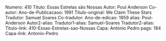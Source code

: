 Numero: 410
Titulo: Essas Estrelas são Nossas
Autor: Poul Anderson
Co-autor: 
Ano-de-Publicacaoo: 1991
Titulo-original: We Claim These Stars
Tradutor: Samuel Soares
Co-tradutor: 
Ano-de-edicao: 1959
alias: Poul-Anderson
Autor2-alias: 
Tradutor1-alias: Samuel-Soares
Tradutor2-alias: 
Titulo-link: 410-Essas-Estrelas-sao-Nossas
Capa: António Pedro
pags: 184
Capa-link: Antonio-Pedro